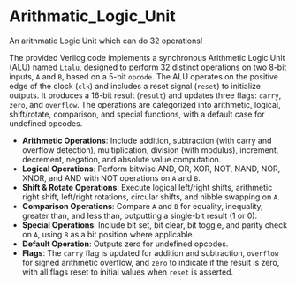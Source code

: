 # Arithmatic_Logic_Unit
An arithmatic Logic Unit which can do 32 operations!

The provided Verilog code implements a synchronous Arithmetic Logic Unit (ALU) named `Ltalu`, designed to perform 32 distinct operations on two 8-bit inputs, `A` and `B`, based on a 5-bit `opcode`. The ALU operates on the positive edge of the clock (`clk`) and includes a reset signal (`reset`) to initialize outputs. It produces a 16-bit result (`result`) and updates three flags: `carry`, `zero`, and `overflow`. The operations are categorized into arithmetic, logical, shift/rotate, comparison, and special functions, with a default case for undefined opcodes.

- **Arithmetic Operations**: Include addition, subtraction (with carry and overflow detection), multiplication, division (with modulus), increment, decrement, negation, and absolute value computation.
- **Logical Operations**: Perform bitwise AND, OR, XOR, NOT, NAND, NOR, XNOR, and AND with NOT operations on `A` and `B`.
- **Shift & Rotate Operations**: Execute logical left/right shifts, arithmetic right shift, left/right rotations, circular shifts, and nibble swapping on `A`.
- **Comparison Operations**: Compare `A` and `B` for equality, inequality, greater than, and less than, outputting a single-bit result (1 or 0).
- **Special Operations**: Include bit set, bit clear, bit toggle, and parity check on `A`, using `B` as a bit position where applicable.
- **Default Operation**: Outputs zero for undefined opcodes.
- **Flags**: The `carry` flag is updated for addition and subtraction, `overflow` for signed arithmetic overflow, and `zero` to indicate if the result is zero, with all flags reset to initial values when `reset` is asserted.
